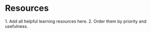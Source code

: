 <h1>Resources</h1>
1. Add all helpful learning resources here.
2. Order them by priority and usefulness.
